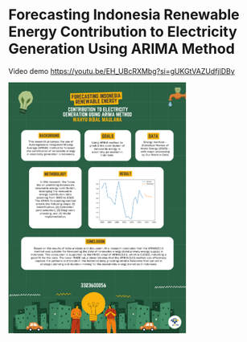 # Forecasting Indonesia Renewable Energy Contribution to Electricity Generation Using ARIMA Method
 
Video demo
https://youtu.be/EH_UBcRXMbg?si=gUKGtVAZUdfjlDBy

<img src="media/Poster.png" alt="alt text" width="70%">
